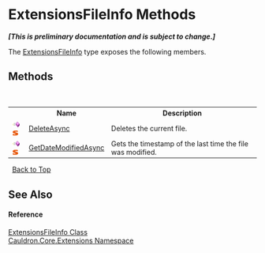 # ExtensionsFileInfo Methods
 _**\[This is preliminary documentation and is subject to change.\]**_

The <a href="T_Cauldron_Core_Extensions_ExtensionsFileInfo">ExtensionsFileInfo</a> type exposes the following members.


## Methods
&nbsp;<table><tr><th></th><th>Name</th><th>Description</th></tr><tr><td>![Public method](media/pubmethod.gif "Public method")![Static member](media/static.gif "Static member")</td><td><a href="M_Cauldron_Core_Extensions_ExtensionsFileInfo_DeleteAsync">DeleteAsync</a></td><td>
Deletes the current file.</td></tr><tr><td>![Public method](media/pubmethod.gif "Public method")![Static member](media/static.gif "Static member")</td><td><a href="M_Cauldron_Core_Extensions_ExtensionsFileInfo_GetDateModifiedAsync">GetDateModifiedAsync</a></td><td>
Gets the timestamp of the last time the file was modified.</td></tr></table>&nbsp;
<a href="#extensionsfileinfo-methods">Back to Top</a>

## See Also


#### Reference
<a href="T_Cauldron_Core_Extensions_ExtensionsFileInfo">ExtensionsFileInfo Class</a><br /><a href="N_Cauldron_Core_Extensions">Cauldron.Core.Extensions Namespace</a><br />